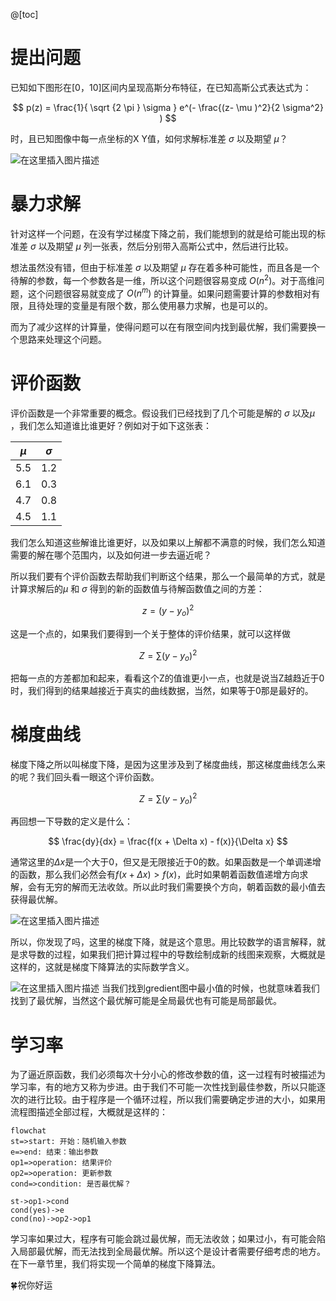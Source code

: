 @[toc]

# 提出问题
已知如下图形在[0，10]区间内呈现高斯分布特征，在已知高斯公式表达式为：

$$
p(z) = \frac{1}{ \sqrt {2 \pi } \sigma } e^(- \frac{(z- \mu )^2}{2 \sigma^2} )
$$

时，且已知图像中每一点坐标的X Y值，如何求解标准差 $\sigma$ 以及期望 $\mu$？

![在这里插入图片描述](https://img-blog.csdnimg.cn/20210504181721127.png?x-oss-process=image/watermark,type_ZmFuZ3poZW5naGVpdGk,shadow_10,text_aHR0cHM6Ly9ibG9nLmNzZG4ubmV0L3BvaXNvbmNocnk=,size_16,color_FFFFFF,t_70#pic_center)

# 暴力求解

针对这样一个问题，在没有学过梯度下降之前，我们能想到的就是给可能出现的标准差 $\sigma$ 以及期望 $\mu$ 列一张表，然后分别带入高斯公式中，然后进行比较。

想法虽然没有错，但由于标准差 $\sigma$ 以及期望 $\mu$ 存在着多种可能性，而且各是一个待解的参数，每一个参数各是一维，所以这个问题很容易变成 $O(n^2)$。对于高维问题，这个问题很容易就变成了 $O(n^m)$ 的计算量。如果问题需要计算的参数相对有限，且待处理的变量是有限个数，那么使用暴力求解，也是可以的。

而为了减少这样的计算量，使得问题可以在有限空间内找到最优解，我们需要换一个思路来处理这个问题。

# 评价函数
评价函数是一个非常重要的概念。假设我们已经找到了几个可能是解的 $\sigma$ 以及$\mu$ ，我们怎么知道谁比谁更好？例如对于如下这张表：

$\mu$ | $\sigma$ 
---------|------------
5.5 | 1.2
6.1 | 0.3
4.7 | 0.8
4.5 | 1.1

我们怎么知道这些解谁比谁更好，以及如果以上解都不满意的时候，我们怎么知道需要的解在哪个范围内，以及如何进一步去逼近呢？

所以我们要有个评价函数去帮助我们判断这个结果，那么一个最简单的方式，就是计算求解后的$\mu$ 和 $\sigma$ 得到的新的函数值与待解函数值之间的方差：

$$
z = (y - y_o) ^ 2
$$

这是一个点的，如果我们要得到一个关于整体的评价结果，就可以这样做

$$
Z = \sum (y - y_o) ^ 2
$$

把每一点的方差都加和起来，看看这个Z的值谁更小一点，也就是说当Z越趋近于0时，我们得到的结果越接近于真实的曲线数据，当然，如果等于0那是最好的。

# 梯度曲线

梯度下降之所以叫梯度下降，是因为这里涉及到了梯度曲线，那这梯度曲线怎么来的呢？我们回头看一眼这个评价函数。

$$
Z = \sum (y - y_o) ^ 2
$$

再回想一下导数的定义是什么：

$$
\frac{dy}{dx} = \frac{f(x + \Delta x) - f(x)}{\Delta x}
$$

通常这里的$\Delta x$是一个大于0，但又是无限接近于0的数。如果函数是一个单调递增的函数，那么我们必然会有$f(x + \Delta x) > f(x)$，此时如果朝着函数值递增方向求解，会有无穷的解而无法收敛。所以此时我们需要换个方向，朝着函数的最小值去获得最优解。

![在这里插入图片描述](https://img-blog.csdnimg.cn/20210703200613145.jpg?x-oss-process=image/watermark,type_ZmFuZ3poZW5naGVpdGk,shadow_10,text_aHR0cHM6Ly9ibG9nLmNzZG4ubmV0L3BvaXNvbmNocnk=,size_16,color_FFFFFF,t_70#pic_center)

所以，你发现了吗，这里的梯度下降，就是这个意思。用比较数学的语言解释，就是求导数的过程，如果我们把计算过程中的导数绘制成新的线图来观察，大概就是这样的，这就是梯度下降算法的实际数学含义。

![在这里插入图片描述](https://img-blog.csdnimg.cn/20210504194501590.png?x-oss-process=image/watermark,type_ZmFuZ3poZW5naGVpdGk,shadow_10,text_aHR0cHM6Ly9ibG9nLmNzZG4ubmV0L3BvaXNvbmNocnk=,size_16,color_FFFFFF,t_70#pic_center)
当我们找到gredient图中最小值的时候，也就意味着我们找到了最优解，当然这个最优解可能是全局最优也有可能是局部最优。

# 学习率
为了逼近原函数，我们必须每次十分小心的修改参数的值，这一过程有时被描述为学习率，有的地方又称为步进。由于我们不可能一次性找到最佳参数，所以只能逐次的进行比较。由于程序是一个循环过程，所以我们需要确定步进的大小，如果用流程图描述全部过程，大概就是这样的：

```mermaid
flowchat
st=>start: 开始：随机输入参数
e=>end: 结束：输出参数
op1=>operation: 结果评价
op2=>operation: 更新参数
cond=>condition: 是否最优解？

st->op1->cond
cond(yes)->e
cond(no)->op2->op1
```

学习率如果过大，程序有可能会跳过最优解，而无法收敛；如果过小，有可能会陷入局部最优解，而无法找到全局最优解。所以这个是设计者需要仔细考虑的地方。在下一章节里，我们将实现一个简单的梯度下降算法。

🍀祝你好运




